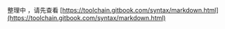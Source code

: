 整理中 ，请先查看 [https://toolchain.gitbook.com/syntax/markdown.html](https://toolchain.gitbook.com/syntax/markdown.html)